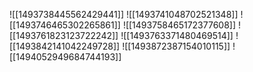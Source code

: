 ![[1493738445562429441]]
![[1493741048702521348]]
![[1493746465302265861]]
![[1493758465172377608]]
![[1493761823123722242]]
![[1493763371480469514]]
![[1493842141042249728]]
![[1493872387154010115]]
![[1494052949684744193]]
